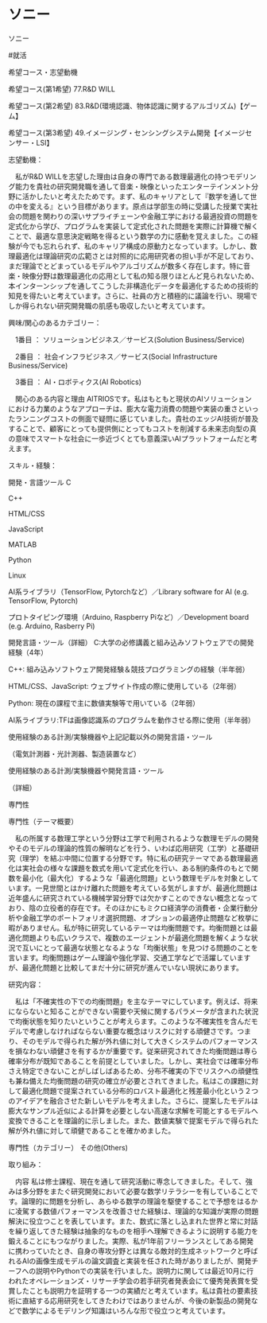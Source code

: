 # ソニー
ソニー

#就活

希望コース・志望動機

希望コース(第1希望)	77.R&D WILL

希望コース(第2希望)	83.R&D(環境認識、物体認識に関するアルゴリズム)【ゲーム】

希望コース(第3希望)	49.イメージング・センシングシステム開発【イメージセンサー・LSI】

志望動機：

　私がR&D WILLを志望した理由は自身の専門である数理最適化の持つモデリング能力を貴社の研究開発職を通して音楽・映像といったエンターテインメント分野に活かしたいと考えたためです。まず、私のキャリアとして『数学を通して世の中を変える』という目標があります。原点は学部生の時に受講した授業で実社会の問題を関わりの深いサプライチェーンや金融工学における最適投資の問題を定式化から学び、プログラムを実装して定式化された問題を実際に計算機で解くことで、最適な意思決定戦略を得るという数学の力に感動を覚えました。この経験が今でも忘れられず、私のキャリア構成の原動力となっています。しかし、数理最適化は理論研究の広範さとは対照的に応用研究者の担い手が不足しており、まだ理論でとどまっているモデルやアルゴリズムが数多く存在します。特に音楽・映像分野は数理最適化の応用として私の知る限りほとんど見られないため、本インターンシップを通してこうした非構造化データを最適化するための技術的知見を得たいと考えています。さらに、社員の方と積極的に議論を行い、現場でしか得られない研究開発職の肌感も吸収したいと考えています。



興味/関心のあるカテゴリー：

　1番目 ： ソリューションビジネス／サービス(Solution Business/Service)

　2番目 ： 社会インフラビジネス／サービス(Social Infrastructure Business/Service)

　3番目 ： AI・ロボティクス(AI Robotics)

　関心のある内容と理由	AITRIOSです。私はもともと現状のAIソリューションにおける力業のようなアプローチは、膨大な電力消費の問題や実装の重さといったランニングコストの側面で疑問に感じていました。貴社のエッジAI技術が普及することで、顧客にとっても提供側にとってもコストを削減する未来志向型の真の意味でスマートな社会に一歩近づくとても意義深いAIプラットフォームだと考えます。



スキル・経験：

開発・言語ツール	C

C++

HTML/CSS

JavaScript

MATLAB

Python

Linux

AI系ライブラリ（TensorFlow, Pytorchなど）／Library software for AI (e.g. TensorFlow, Pytorch)

プロトタイピング環境（Arduino, Raspberry Piなど）／Development board (e.g. Arduino, Rasberry Pi)

開発言語・ツール（詳細）	C:大学の必修講義と組み込みソフトウェアでの開発経験（4年）

C++: 組み込みソフトウェア開発経験＆競技プログラミングの経験（半年弱）

HTML/CSS、JavaScript: ウェブサイト作成の際に使用している（2年弱）

Python: 現在の課程で主に数値実験等で用いている（2年弱）

AI系ライブラリ:TFは画像認識系のプログラムを動作させる際に使用（半年弱）

使用経験のある計測/実験機器や上記記載以外の開発言語・ツール

（電気計測器・光計測器、製造装置など）	

使用経験のある計測/実験機器や開発言語・ツール

（詳細）	

専門性

専門性（テーマ概要）

　私の所属する数理工学という分野は工学で利用されるような数理モデルの開発やそのモデルの理論的性質の解明などを行う、いわば応用研究（工学）と基礎研究（理学）を結ぶ中間に位置する分野です。特に私の研究テーマである数理最適化は実社会の様々な課題を数式を用いて定式化を行い、ある制約条件のもとで関数を最小化（最大化）するような「最適化問題」という数理モデルを対象としています。一見世間とはかけ離れた問題を考えている気がしますが、最適化問題は近年盛んに研究されている機械学習分野では欠かすことのできない概念となっており、陰の立役者的存在です。そのほかにもミクロ経済学の消費者・企業行動分析や金融工学のポートフォリオ選択問題、オプションの最適停止問題など枚挙に暇がありません。私が特に研究しているテーマは均衡問題です。均衡問題とは最適化問題よりも広いクラスで、複数のエージェントが最適化問題を解くような状況で互いにとって最適な状態となるような「均衡状態」を見つける問題のことを言います。均衡問題はゲーム理論や強化学習、交通工学などで活躍していますが、最適化問題と比較してまだ十分に研究が進んでいない現状にあります。

研究内容：

　私は「不確実性の下での均衡問題」を主なテーマにしています。例えば、将来にならないと知ることができない需要や天候に関するパラメータが含まれた状況で均衡状態を知りたいということが考えらます。このような不確実性を含んだモデルで考慮しなければならない重要な概念はリスクに対する頑健さです。つまり、そのモデルで得られた解が外れ値に対して大きくシステムのパフォーマンスを損なわない頑健さを有するかが重要です。従来研究されてきた均衡問題は専ら確率分布が既知であることを前提としていました。しかし、実社会では確率分布さえ特定できないことがしばしばあるため、分布不確実の下でリスクへの頑健性も兼ね備えた均衡問題の研究の確立が必要とされてきました。私はこの課題に対して最適化問題で提案されている分布的ロバスト最適化と残差最小化という２つのアイデアを融合させた新しいモデルを考えました。さらに、提案したモデルは膨大なサンプル近似による計算を必要としない高速な求解を可能とするモデルへ変換できることを理論的に示しました。また、数値実験で提案モデルで得られた解が外れ値に対して頑健であることを確かめました。

専門性（カテゴリー）	その他(Others)

取り組み：

　内容	私は修士課程、現在を通して研究活動に専念してきました。そして、強みは多分野をまたぐ研究開発において必要な数学リテラシーを有していることです。論理的に問題を分析し、あらゆる数学の理論を駆使することで予想をはるかに凌駕する数値パフォーマンスを改善させた経験は、理論的な知識が実際の問題解決に役立つことを表しています。また、数式に落とし込まれた世界と常に対話を繰り返してきた経験は抽象的なものを相手へ理解できるように説明する能力を鍛えることにもつながりました。実際、私が1年前フリーランスとしてある開発に携わっていたとき、自身の専攻分野とは異なる敵対的生成ネットワークと呼ばれるAIの画像生成モデルの論文調査と実装を任された時がありましたが、開発チーフへの説明やPythonでの実装を行いました。説明力に関しては最近10月に行われたオペレーションズ・リサーチ学会の若手研究者発表会にて優秀発表賞を受賞したことも説明力を証明する一つの実績だと考えています。私は貴社の要素技術に直結する応用研究をしてきたわけではありませんが、今後の新製品の開発などで数学によるモデリング知識はいろんな形で役立つと考えています。



